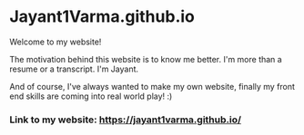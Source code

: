 # Jayant1Varma.github.io
Welcome to my website!

The motivation behind this website is to know me better. I'm more than a resume or a transcript. I'm Jayant.

And of course, I've always wanted to make my own website, finally my front end skills are coming into real world play! :)

### Link to my website: https://jayant1varma.github.io/

